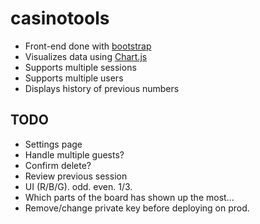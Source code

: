 # casinotools

* Front-end done with [bootstrap](https://github.com/twbs/bootstrap)
* Visualizes data using [Chart.js](https://github.com/chartjs/Chart.js)
* Supports multiple sessions
* Supports multiple users
* Displays history of previous numbers

## TODO

* Settings page
* Handle multiple guests?
* Confirm delete? 
* Review previous session
* UI (R/B/G). odd. even. 1/3.
* Which parts of the board has shown up the most...
* Remove/change private key before deploying on prod.
